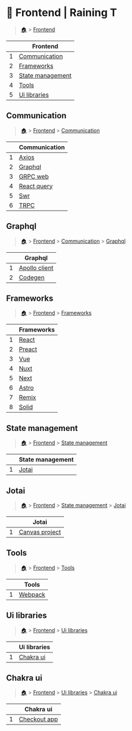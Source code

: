 # 🌠 Frontend  | Raining T

> [🏠](/.) > [Frontend](/./frontend)

<table><thead><tr><th></th><th>Frontend</th></tr></thead><tbody><tr><td>1</td><td><a href=".//frontend/communication">Communication</a></td></tr><tr><td>2</td><td><a href=".//frontend/frameworks">Frameworks</a></td></tr><tr><td>3</td><td><a href=".//frontend/state-management">State management</a></td></tr><tr><td>4</td><td><a href=".//frontend/tools">Tools</a></td></tr><tr><td>5</td><td><a href=".//frontend/ui-libraries">Ui libraries</a></td></tr></tbody></table>

## Communication

> [🏠](/.) > [Frontend](/./frontend) > [Communication](/./frontend/communication)

<table><thead><tr><th></th><th>Communication</th></tr></thead><tbody><tr><td>1</td><td><a href=".//frontend/communication/axios">Axios</a></td></tr><tr><td>2</td><td><a href=".//frontend/communication/graphql">Graphql</a></td></tr><tr><td>3</td><td><a href=".//frontend/communication/gRPC-web">GRPC web</a></td></tr><tr><td>4</td><td><a href=".//frontend/communication/react-query">React query</a></td></tr><tr><td>5</td><td><a href=".//frontend/communication/swr">Swr</a></td></tr><tr><td>6</td><td><a href=".//frontend/communication/tRPC">TRPC</a></td></tr></tbody></table>

## Graphql

> [🏠](/.) > [Frontend](/./frontend) > [Communication](/./frontend/communication) > [Graphql](/./frontend/communication/graphql)

<table><thead><tr><th></th><th>Graphql</th></tr></thead><tbody><tr><td>1</td><td><a href=".//frontend/communication/graphql/01-apollo-client">Apollo client</a></td></tr><tr><td>2</td><td><a href=".//frontend/communication/graphql/02-codegen">Codegen</a></td></tr></tbody></table>



## Frameworks

> [🏠](/.) > [Frontend](/./frontend) > [Frameworks](/./frontend/frameworks)

<table><thead><tr><th></th><th>Frameworks</th></tr></thead><tbody><tr><td>1</td><td><a href=".//frontend/frameworks/01-react-18">React</a></td></tr><tr><td>2</td><td><a href=".//frontend/frameworks/02-preact">Preact</a></td></tr><tr><td>3</td><td><a href=".//frontend/frameworks/03-vue">Vue</a></td></tr><tr><td>4</td><td><a href=".//frontend/frameworks/04-nuxt">Nuxt</a></td></tr><tr><td>5</td><td><a href=".//frontend/frameworks/05-next">Next</a></td></tr><tr><td>6</td><td><a href=".//frontend/frameworks/06-astro">Astro</a></td></tr><tr><td>7</td><td><a href=".//frontend/frameworks/07-remix">Remix</a></td></tr><tr><td>8</td><td><a href=".//frontend/frameworks/08-solid">Solid</a></td></tr></tbody></table>



## State management

> [🏠](/.) > [Frontend](/./frontend) > [State management](/./frontend/state-management)

<table><thead><tr><th></th><th>State management</th></tr></thead><tbody><tr><td>1</td><td><a href=".//frontend/state-management/jotai">Jotai</a></td></tr></tbody></table>

## Jotai

> [🏠](/.) > [Frontend](/./frontend) > [State management](/./frontend/state-management) > [Jotai](/./frontend/state-management/jotai)

<table><thead><tr><th></th><th>Jotai</th></tr></thead><tbody><tr><td>1</td><td><a href=".//frontend/state-management/jotai/02-canvas-project">Canvas project</a></td></tr></tbody></table>



## Tools

> [🏠](/.) > [Frontend](/./frontend) > [Tools](/./frontend/tools)

<table><thead><tr><th></th><th>Tools</th></tr></thead><tbody><tr><td>1</td><td><a href=".//frontend/tools/webpack">Webpack</a></td></tr></tbody></table>



## Ui libraries

> [🏠](/.) > [Frontend](/./frontend) > [Ui libraries](/./frontend/ui-libraries)

<table><thead><tr><th></th><th>Ui libraries</th></tr></thead><tbody><tr><td>1</td><td><a href=".//frontend/ui-libraries/chakra-ui">Chakra ui</a></td></tr></tbody></table>

## Chakra ui

> [🏠](/.) > [Frontend](/./frontend) > [Ui libraries](/./frontend/ui-libraries) > [Chakra ui](/./frontend/ui-libraries/chakra-ui)

<table><thead><tr><th></th><th>Chakra ui</th></tr></thead><tbody><tr><td>1</td><td><a href=".//frontend/ui-libraries/chakra-ui/01-checkout-app">Checkout app</a></td></tr></tbody></table>

